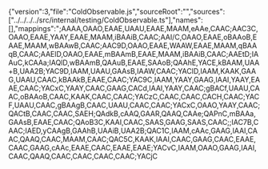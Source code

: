 {"version":3,"file":"ColdObservable.js","sourceRoot":"","sources":["../../../../src/internal/testing/ColdObservable.ts"],"names":[],"mappings":";AAAA,OAAO,EAAE,UAAU,EAAE,MAAM,eAAe,CAAC;AAC3C,OAAO,EAAE,YAAY,EAAE,MAAM,iBAAiB,CAAC;AAI/C,OAAO,EAAE,oBAAoB,EAAE,MAAM,wBAAwB,CAAC;AAC9D,OAAO,EAAE,WAAW,EAAE,MAAM,qBAAqB,CAAC;AAElD,OAAO,EAAE,mBAAmB,EAAE,MAAM,iBAAiB,CAAC;AAEtD;IAAuC,kCAAa;IAQlD,wBAAmB,QAAuB,EAAE,SAAoB;QAAhE,YACE,kBAAM,UAA+B,UAA2B;YAC9D,IAAM,UAAU,GAAsB,IAAW,CAAC;YAClD,IAAM,KAAK,GAAG,UAAU,CAAC,kBAAkB,EAAE,CAAC;YAC9C,IAAM,YAAY,GAAG,IAAI,YAAY,EAAE,CAAC;YACxC,YAAY,CAAC,GAAG,CACd,IAAI,YAAY,CAAC;gBACf,UAAU,CAAC,oBAAoB,CAAC,KAAK,CAAC,CAAC;YACzC,CAAC,CAAC,CACH,CAAC;YACF,UAAU,CAAC,gBAAgB,CAAC,UAAU,CAAC,CAAC;YACxC,OAAO,YAAY,CAAC;QACtB,CAAC,CAAC,SAEH;QAdkB,cAAQ,GAAR,QAAQ,CAAe;QAPnC,mBAAa,GAAsB,EAAE,CAAC;QAoB3C,KAAI,CAAC,SAAS,GAAG,SAAS,CAAC;;IAC7B,CAAC;IAED,yCAAgB,GAAhB,UAAiB,UAA2B;QAC1C,IAAM,cAAc,GAAG,IAAI,CAAC,QAAQ,CAAC,MAAM,CAAC;QAC5C,KAAK,IAAI,CAAC,GAAG,CAAC,EAAE,CAAC,GAAG,cAAc,EAAE,CAAC,EAAE,EAAE;YACvC,IAAM,OAAO,GAAG,IAAI,CAAC,QAAQ,CAAC,CAAC,CAAC,CAAC;YACjC